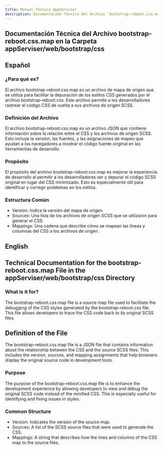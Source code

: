 ```yaml
---
title: Manual Técnico AppServiser
description: Documentación Técnica del Archivo `bootstrap-reboot.css.map`
---
```


## Documentación Técnica del Archivo bootstrap-reboot.css.map en la Carpeta appServiser/web/bootstrap/css

## Español

### ¿Para qué es?
El archivo bootstrap-reboot.css.map es un archivo de mapa de origen que se utiliza para facilitar la depuración de los estilos CSS generados por el archivo bootstrap-reboot.css. Este archivo permite a los desarrolladores rastrear el código CSS de vuelta a sus archivos de origen SCSS.

### Definición del Archivo
El archivo bootstrap-reboot.css.map es un archivo JSON que contiene información sobre la relación entre el CSS y los archivos de origen SCSS. Esto incluye la versión, las fuentes, y las asignaciones de mapeo que ayudan a los navegadores a mostrar el código fuente original en las herramientas de desarrollo.

### Propósito
El propósito del archivo bootstrap-reboot.css.map es mejorar la experiencia de desarrollo al permitir a los desarrolladores ver y depurar el código SCSS original en lugar del CSS minimizado. Esto es especialmente útil para identificar y corregir problemas en los estilos.

### Estructura Común
- Version: Indica la versión del mapa de origen.
- Sources: Una lista de los archivos de origen SCSS que se utilizaron para generar el CSS.
- Mappings: Una cadena que describe cómo se mapean las líneas y columnas del CSS a los archivos de origen.

## English

## Technical Documentation for the bootstrap-reboot.css.map File in the appServiser/web/bootstrap/css Directory

### What is it for?
The bootstrap-reboot.css.map file is a source map file used to facilitate the debugging of the CSS styles generated by the bootstrap-reboot.css file. This file allows developers to trace the CSS code back to its original SCSS files.

## Definition of the File
The bootstrap-reboot.css.map file is a JSON file that contains information about the relationship between the CSS and the source SCSS files. This includes the version, sources, and mapping assignments that help browsers display the original source code in development tools.

### Purpose
The purpose of the bootstrap-reboot.css.map file is to enhance the development experience by allowing developers to view and debug the original SCSS code instead of the minified CSS. This is especially useful for identifying and fixing issues in styles.

### Common Structure
- Version: Indicates the version of the source map.
- Sources: A list of the SCSS source files that were used to generate the CSS.
- Mappings: A string that describes how the lines and columns of the CSS map to the source files.
